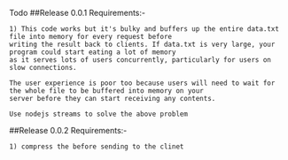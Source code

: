 Todo
##Release 0.0.1
Requirements:-

	1) This code works but it's bulky and buffers up the entire data.txt file into memory for every request before
	writing the result back to clients. If data.txt is very large, your program could start eating a lot of memory
	as it serves lots of users concurrently, particularly for users on slow connections.

	The user experience is poor too because users will need to wait for the whole file to be buffered into memory on your
	server before they can start receiving any contents.

	Use nodejs streams to solve the above problem

##Release 0.0.2
Requirements:-

	1) compress the before sending to the clinet
